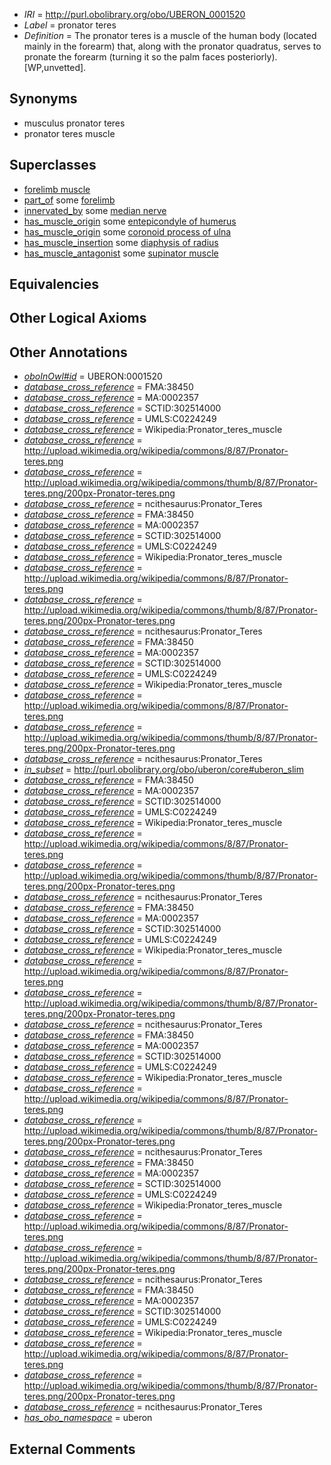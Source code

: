  * *IRI* = http://purl.obolibrary.org/obo/UBERON_0001520
 * *Label* = pronator teres
 * *Definition* = The pronator teres is a muscle of the human body (located mainly in the forearm) that, along with the pronator quadratus, serves to pronate the forearm (turning it so the palm faces posteriorly). [WP,unvetted].

## Synonyms

 * musculus pronator teres
 * pronator teres muscle

## Superclasses

 * [forelimb muscle](../../UBERON/62/UBERON_0003662.md)
 * [part_of](../../BFO/50/BFO_0000050.md) some [forelimb](../../UBERON/02/UBERON_0002102.md)
 * [innervated_by](../../RO/05/RO_0002005.md) some [median nerve](../../UBERON/48/UBERON_0001148.md)
 * [has_muscle_origin](../../RO/72/RO_0002372.md) some [entepicondyle of humerus](../../UBERON/06/UBERON_0006806.md)
 * [has_muscle_origin](../../RO/72/RO_0002372.md) some [coronoid process of ulna](../../UBERON/94/UBERON_0010994.md)
 * [has_muscle_insertion](../../RO/73/RO_0002373.md) some [diaphysis of radius](../../UBERON/28/UBERON_0001028.md)
 * [has_muscle_antagonist](../../core#has/st/core#has_muscle_antagonist.md) some [supinator muscle](../../UBERON/28/UBERON_0003228.md)

## Equivalencies


## Other Logical Axioms


## Other Annotations

 * *[oboInOwl#id](../../id/oboInOwl#id.md)* = UBERON:0001520
 * *[database_cross_reference](../../ef/oboInOwl#hasDbXref.md)* = FMA:38450
 * *[database_cross_reference](../../ef/oboInOwl#hasDbXref.md)* = MA:0002357
 * *[database_cross_reference](../../ef/oboInOwl#hasDbXref.md)* = SCTID:302514000
 * *[database_cross_reference](../../ef/oboInOwl#hasDbXref.md)* = UMLS:C0224249
 * *[database_cross_reference](../../ef/oboInOwl#hasDbXref.md)* = Wikipedia:Pronator_teres_muscle
 * *[database_cross_reference](../../ef/oboInOwl#hasDbXref.md)* = http://upload.wikimedia.org/wikipedia/commons/8/87/Pronator-teres.png
 * *[database_cross_reference](../../ef/oboInOwl#hasDbXref.md)* = http://upload.wikimedia.org/wikipedia/commons/thumb/8/87/Pronator-teres.png/200px-Pronator-teres.png
 * *[database_cross_reference](../../ef/oboInOwl#hasDbXref.md)* = ncithesaurus:Pronator_Teres
 * *[database_cross_reference](../../ef/oboInOwl#hasDbXref.md)* = FMA:38450
 * *[database_cross_reference](../../ef/oboInOwl#hasDbXref.md)* = MA:0002357
 * *[database_cross_reference](../../ef/oboInOwl#hasDbXref.md)* = SCTID:302514000
 * *[database_cross_reference](../../ef/oboInOwl#hasDbXref.md)* = UMLS:C0224249
 * *[database_cross_reference](../../ef/oboInOwl#hasDbXref.md)* = Wikipedia:Pronator_teres_muscle
 * *[database_cross_reference](../../ef/oboInOwl#hasDbXref.md)* = http://upload.wikimedia.org/wikipedia/commons/8/87/Pronator-teres.png
 * *[database_cross_reference](../../ef/oboInOwl#hasDbXref.md)* = http://upload.wikimedia.org/wikipedia/commons/thumb/8/87/Pronator-teres.png/200px-Pronator-teres.png
 * *[database_cross_reference](../../ef/oboInOwl#hasDbXref.md)* = ncithesaurus:Pronator_Teres
 * *[database_cross_reference](../../ef/oboInOwl#hasDbXref.md)* = FMA:38450
 * *[database_cross_reference](../../ef/oboInOwl#hasDbXref.md)* = MA:0002357
 * *[database_cross_reference](../../ef/oboInOwl#hasDbXref.md)* = SCTID:302514000
 * *[database_cross_reference](../../ef/oboInOwl#hasDbXref.md)* = UMLS:C0224249
 * *[database_cross_reference](../../ef/oboInOwl#hasDbXref.md)* = Wikipedia:Pronator_teres_muscle
 * *[database_cross_reference](../../ef/oboInOwl#hasDbXref.md)* = http://upload.wikimedia.org/wikipedia/commons/8/87/Pronator-teres.png
 * *[database_cross_reference](../../ef/oboInOwl#hasDbXref.md)* = http://upload.wikimedia.org/wikipedia/commons/thumb/8/87/Pronator-teres.png/200px-Pronator-teres.png
 * *[database_cross_reference](../../ef/oboInOwl#hasDbXref.md)* = ncithesaurus:Pronator_Teres
 * *[in_subset](../../et/oboInOwl#inSubset.md)* = http://purl.obolibrary.org/obo/uberon/core#uberon_slim
 * *[database_cross_reference](../../ef/oboInOwl#hasDbXref.md)* = FMA:38450
 * *[database_cross_reference](../../ef/oboInOwl#hasDbXref.md)* = MA:0002357
 * *[database_cross_reference](../../ef/oboInOwl#hasDbXref.md)* = SCTID:302514000
 * *[database_cross_reference](../../ef/oboInOwl#hasDbXref.md)* = UMLS:C0224249
 * *[database_cross_reference](../../ef/oboInOwl#hasDbXref.md)* = Wikipedia:Pronator_teres_muscle
 * *[database_cross_reference](../../ef/oboInOwl#hasDbXref.md)* = http://upload.wikimedia.org/wikipedia/commons/8/87/Pronator-teres.png
 * *[database_cross_reference](../../ef/oboInOwl#hasDbXref.md)* = http://upload.wikimedia.org/wikipedia/commons/thumb/8/87/Pronator-teres.png/200px-Pronator-teres.png
 * *[database_cross_reference](../../ef/oboInOwl#hasDbXref.md)* = ncithesaurus:Pronator_Teres
 * *[database_cross_reference](../../ef/oboInOwl#hasDbXref.md)* = FMA:38450
 * *[database_cross_reference](../../ef/oboInOwl#hasDbXref.md)* = MA:0002357
 * *[database_cross_reference](../../ef/oboInOwl#hasDbXref.md)* = SCTID:302514000
 * *[database_cross_reference](../../ef/oboInOwl#hasDbXref.md)* = UMLS:C0224249
 * *[database_cross_reference](../../ef/oboInOwl#hasDbXref.md)* = Wikipedia:Pronator_teres_muscle
 * *[database_cross_reference](../../ef/oboInOwl#hasDbXref.md)* = http://upload.wikimedia.org/wikipedia/commons/8/87/Pronator-teres.png
 * *[database_cross_reference](../../ef/oboInOwl#hasDbXref.md)* = http://upload.wikimedia.org/wikipedia/commons/thumb/8/87/Pronator-teres.png/200px-Pronator-teres.png
 * *[database_cross_reference](../../ef/oboInOwl#hasDbXref.md)* = ncithesaurus:Pronator_Teres
 * *[database_cross_reference](../../ef/oboInOwl#hasDbXref.md)* = FMA:38450
 * *[database_cross_reference](../../ef/oboInOwl#hasDbXref.md)* = MA:0002357
 * *[database_cross_reference](../../ef/oboInOwl#hasDbXref.md)* = SCTID:302514000
 * *[database_cross_reference](../../ef/oboInOwl#hasDbXref.md)* = UMLS:C0224249
 * *[database_cross_reference](../../ef/oboInOwl#hasDbXref.md)* = Wikipedia:Pronator_teres_muscle
 * *[database_cross_reference](../../ef/oboInOwl#hasDbXref.md)* = http://upload.wikimedia.org/wikipedia/commons/8/87/Pronator-teres.png
 * *[database_cross_reference](../../ef/oboInOwl#hasDbXref.md)* = http://upload.wikimedia.org/wikipedia/commons/thumb/8/87/Pronator-teres.png/200px-Pronator-teres.png
 * *[database_cross_reference](../../ef/oboInOwl#hasDbXref.md)* = ncithesaurus:Pronator_Teres
 * *[database_cross_reference](../../ef/oboInOwl#hasDbXref.md)* = FMA:38450
 * *[database_cross_reference](../../ef/oboInOwl#hasDbXref.md)* = MA:0002357
 * *[database_cross_reference](../../ef/oboInOwl#hasDbXref.md)* = SCTID:302514000
 * *[database_cross_reference](../../ef/oboInOwl#hasDbXref.md)* = UMLS:C0224249
 * *[database_cross_reference](../../ef/oboInOwl#hasDbXref.md)* = Wikipedia:Pronator_teres_muscle
 * *[database_cross_reference](../../ef/oboInOwl#hasDbXref.md)* = http://upload.wikimedia.org/wikipedia/commons/8/87/Pronator-teres.png
 * *[database_cross_reference](../../ef/oboInOwl#hasDbXref.md)* = http://upload.wikimedia.org/wikipedia/commons/thumb/8/87/Pronator-teres.png/200px-Pronator-teres.png
 * *[database_cross_reference](../../ef/oboInOwl#hasDbXref.md)* = ncithesaurus:Pronator_Teres
 * *[database_cross_reference](../../ef/oboInOwl#hasDbXref.md)* = FMA:38450
 * *[database_cross_reference](../../ef/oboInOwl#hasDbXref.md)* = MA:0002357
 * *[database_cross_reference](../../ef/oboInOwl#hasDbXref.md)* = SCTID:302514000
 * *[database_cross_reference](../../ef/oboInOwl#hasDbXref.md)* = UMLS:C0224249
 * *[database_cross_reference](../../ef/oboInOwl#hasDbXref.md)* = Wikipedia:Pronator_teres_muscle
 * *[database_cross_reference](../../ef/oboInOwl#hasDbXref.md)* = http://upload.wikimedia.org/wikipedia/commons/8/87/Pronator-teres.png
 * *[database_cross_reference](../../ef/oboInOwl#hasDbXref.md)* = http://upload.wikimedia.org/wikipedia/commons/thumb/8/87/Pronator-teres.png/200px-Pronator-teres.png
 * *[database_cross_reference](../../ef/oboInOwl#hasDbXref.md)* = ncithesaurus:Pronator_Teres
 * *[has_obo_namespace](../../ce/oboInOwl#hasOBONamespace.md)* = uberon

## External Comments

